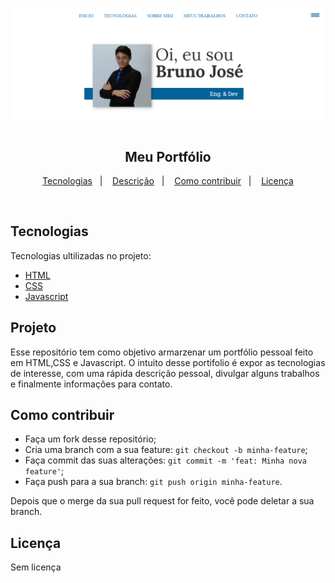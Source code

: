 <h1 align="center">
<img alt="" title="" src="https://github.com/brunozn/Portfolio_Bruno/blob/master/public/img/Pessoais/home.png" width="700" /><br>
  <!-- trocar: 'você pode colocar uma imagem (logo) que represente seu projeto (visualmente) -->
</h1>

<h2 align="center">Meu Portfólio</h2>


<p align="center">
  <a href="#tecnologias">Tecnologias</a>&nbsp;&nbsp;&nbsp;|&nbsp;&nbsp;&nbsp;
  <a href="#projeto">Descrição</a>&nbsp;&nbsp;&nbsp;|&nbsp;&nbsp;&nbsp;
  <a href="#como-contribuir">Como contribuir</a>&nbsp;&nbsp;&nbsp;|&nbsp;&nbsp;&nbsp;
  <a href="#licença">Licença</a>
</p>

<br>

## Tecnologias

Tecnologias ultilizadas no projeto:

- [HTML](https://developer.mozilla.org/pt-BR/docs/Aprender/Getting_started_with_the_web/HTML_basico)
- [CSS](https://www.w3schools.com/css/css_intro.asp)
- [Javascript](https://developer.mozilla.org/pt-BR/docs/Aprender/JavaScript)

## Projeto

Esse repositório tem como objetivo armarzenar um portfólio pessoal feito em HTML,CSS e Javascript. O intuito desse portifolio é expor as tecnologias de interesse, com uma rápida descrição pessoal, divulgar alguns trabalhos e finalmente informações para contato. 


## Como contribuir

- Faça um fork desse repositório;
- Cria uma branch com a sua feature: `git checkout -b minha-feature`;
- Faça commit das suas alterações: `git commit -m 'feat: Minha nova feature'`;
- Faça push para a sua branch: `git push origin minha-feature`.

Depois que o merge da sua pull request for feito, você pode deletar a sua branch.

## Licença

Sem licença
